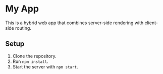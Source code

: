 # My App

This is a hybrid web app that combines server-side rendering with client-side routing.

## Setup
1. Clone the repository.
2. Run `npm install`.
3. Start the server with `npm start`.